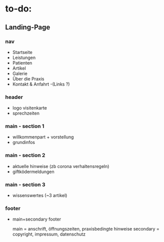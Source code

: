 # to-do:

## Landing-Page

### nav

-   Startseite
-   Leistungen
-   Patienten
-   Artikel
-   Galerie
-   Über die Praxis
-   Kontakt & Anfahrt
    -(Links ?)

### header

-   logo visitenkarte
-   sprechzeiten

### main - section 1

-   willkommenpart + vorstellung
-   grundinfos

### main - section 2

-   aktuelle hinweise (zb corona verhaltensregeln)
-   giftködermeldungen

### main - section 3

-   wissenswertes (~3 artikel)

### footer

-   main+secondary footer

    main = anschrift, öffnungszeiten, praxisbedingte hinweise
    secondary = copyright, impressum, datenschutz
